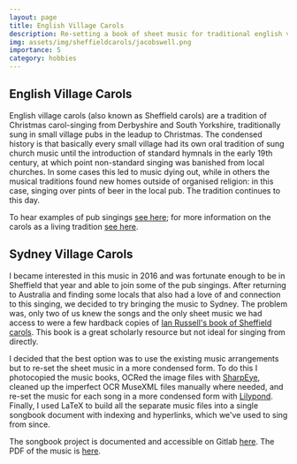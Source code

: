 ```yaml
---
layout: page
title: English Village Carols
description: Re-setting a book of sheet music for traditional english village carols
img: assets/img/sheffieldcarols/jacobswell.png
importance: 5
category: hobbies
---
```


## English Village Carols

English village carols (also known as Sheffield carols) are a tradition of Christmas carol-singing from Derbyshire and South Yorkshire, traditionally sung in small village pubs in the leadup to Christmas. The condensed history is that basically every small village had its own oral tradition of sung church music until the introduction of standard hymnals in the early 19th century, at which point non-standard singing was banished from local churches. In some cases this led to music dying out, while in others the musical traditions found new homes outside of organised religion: in this case, singing over pints of beer in the local pub. The tradition continues to this day.

To hear examples of pub singings [see here](https://open.spotify.com/album/2BwmzH07RS0WWivL3awASB); for more information on the carols as a living tradition [see here](http://www.villagecarols.org.uk/).

## Sydney Village Carols

I became interested in this music in 2016 and was fortunate enough to be in Sheffield that year and able to join some of the pub singings. After returning to Australia and finding some locals that also had a love of and connection to this singing, we decided to try bringing the music to Sydney. The problem was, only two of us knew the songs and the only sheet music we had access to were a few hardback copies of [Ian Russell's book of Sheffield carols](http://www.villagecarols.org.uk/publications/sheffield-book.html). This book is a great scholarly resource but not ideal for singing from directly.

I decided that the best option was to use the existing music arrangements but to re-set the sheet music in a more condensed form. To do this I photocopied the music books, OCRed the image files with [SharpEye](http://visiv.co.uk/about.htm), cleaned up the imperfect OCR MuseXML files manually where needed, and re-set the music for each song in a more condensed form with [Lilypond](https://lilypond.org/). Finally, I used LaTeX to build all the separate music files into a single songbook document with indexing and hyperlinks, which we've used to sing from since.

The songbook project is documented and accessible on Gitlab [here](https://gitlab.com/tscmacdonald/sydney-village-carols/). The PDF of the music is [here](Sydney_Village_Carols.pdf).